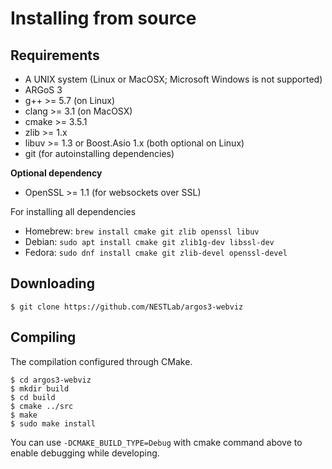 # Installing from source


## Requirements
- A UNIX system (Linux or MacOSX; Microsoft Windows is not supported)
- ARGoS 3
- g++ >= 5.7 (on Linux)
- clang >= 3.1 (on MacOSX)
- cmake >= 3.5.1
- zlib >= 1.x
- libuv >= 1.3 or Boost.Asio 1.x (both optional on Linux)
- git (for autoinstalling dependencies)

**Optional dependency**
- OpenSSL >= 1.1 (for websockets over SSL)


For installing all dependencies
- Homebrew: `brew install cmake git zlib openssl libuv`  
- Debian: `sudo apt install cmake git zlib1g-dev libssl-dev`  
- Fedora: `sudo dnf install cmake git zlib-devel openssl-devel`  

## Downloading
```console
$ git clone https://github.com/NESTLab/argos3-webviz
```

## Compiling
The compilation configured through CMake.

```console
$ cd argos3-webviz
$ mkdir build
$ cd build
$ cmake ../src
$ make
$ sudo make install
```

You can use `-DCMAKE_BUILD_TYPE=Debug` with cmake command above to enable debugging while developing.

